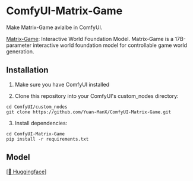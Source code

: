 # ComfyUI-Matrix-Game

Make Matrix-Game avialbe in ComfyUI.

[Matrix-Game](https://github.com/SkyworkAI/Matrix-Game): Interactive World Foundation Model. Matrix-Game is a 17B-parameter interactive world foundation model for controllable game world generation.


## Installation

1. Make sure you have ComfyUI installed

2. Clone this repository into your ComfyUI's custom_nodes directory:
```
cd ComfyUI/custom_nodes
git clone https://github.com/Yuan-ManX/ComfyUI-Matrix-Game.git
```

3. Install dependencies:
```
cd ComfyUI-Matrix-Game
pip install -r requirements.txt
```


## Model

[[🤗 Huggingface](https://huggingface.co/Skywork/Matrix-Game)]


